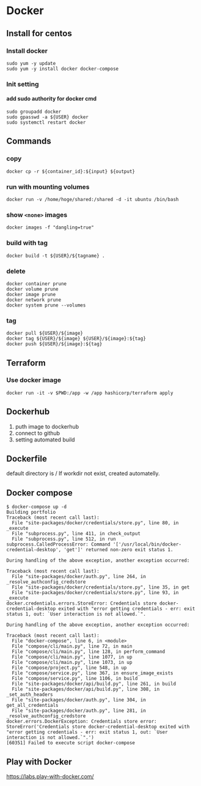 # Docker
## Install for centos
### Install docker
```bash=
sudo yum -y update
sudo yum -y install docker docker-compose
```

### Init setting
#### add sudo authority for docker cmd
```bash=
sudo groupadd docker
sudo gpasswd -a ${USER} docker
sudo systemctl restart docker
```

## Commands
### copy
```bash=
docker cp -r ${container_id}:${input} ${output}
```

### run with mounting volumes
```bash=
docker run -v /home/hoge/shared:/shared -d -it ubuntu /bin/bash
```

### show `<none>` images
```bash=
docker images -f "dangling=true"
```

### build with tag
```bash=
docker build -t ${USER}/${tagname} .
```

### delete
```bash=
docker container prune
docker volume prune
docker image prune
docker network prune
docker system prune --volumes
```

### tag
```bash=
docker pull ${USER}/${image}
docker tag ${USER}/${image} ${USER}/${image}:${tag}
docker push ${USER}/${image}:${tag}
```

## Terraform
### Use docker image
```bash=
docker run -it -v $PWD:/app -w /app hashicorp/terraform apply
```

## Dockerhub
1. puth image to dockerhub
2. connect to github
3. setting automated build

## Dockerfile
default directory is /
If workdir not exist, created automatelly.

## Docker compose
```
$ docker-compose up -d
Building portfolio
Traceback (most recent call last):
  File "site-packages/docker/credentials/store.py", line 80, in _execute
  File "subprocess.py", line 411, in check_output
  File "subprocess.py", line 512, in run
subprocess.CalledProcessError: Command '['/usr/local/bin/docker-credential-desktop', 'get']' returned non-zero exit status 1.

During handling of the above exception, another exception occurred:

Traceback (most recent call last):
  File "site-packages/docker/auth.py", line 264, in _resolve_authconfig_credstore
  File "site-packages/docker/credentials/store.py", line 35, in get
  File "site-packages/docker/credentials/store.py", line 93, in _execute
docker.credentials.errors.StoreError: Credentials store docker-credential-desktop exited with "error getting credentials - err: exit status 1, out: `User interaction is not allowed.`".

During handling of the above exception, another exception occurred:

Traceback (most recent call last):
  File "docker-compose", line 6, in <module>
  File "compose/cli/main.py", line 72, in main
  File "compose/cli/main.py", line 128, in perform_command
  File "compose/cli/main.py", line 1077, in up
  File "compose/cli/main.py", line 1073, in up
  File "compose/project.py", line 548, in up
  File "compose/service.py", line 367, in ensure_image_exists
  File "compose/service.py", line 1106, in build
  File "site-packages/docker/api/build.py", line 261, in build
  File "site-packages/docker/api/build.py", line 308, in _set_auth_headers
  File "site-packages/docker/auth.py", line 304, in get_all_credentials
  File "site-packages/docker/auth.py", line 281, in _resolve_authconfig_credstore
docker.errors.DockerException: Credentials store error: StoreError('Credentials store docker-credential-desktop exited with "error getting credentials - err: exit status 1, out: `User interaction is not allowed.`".')
[60351] Failed to execute script docker-compose
```

## Play with Docker
https://labs.play-with-docker.com/
